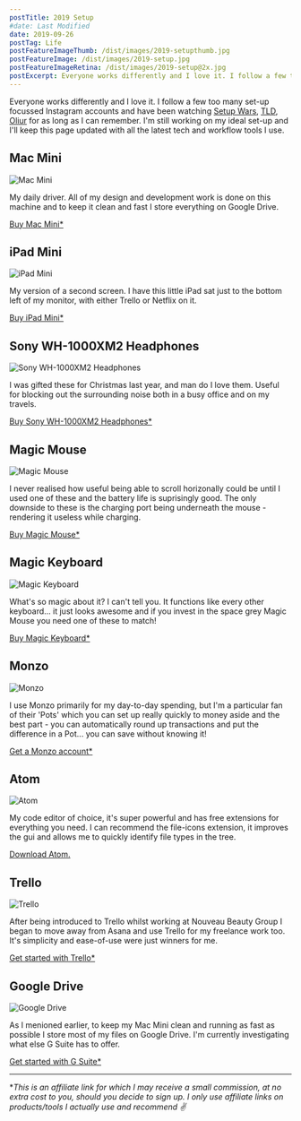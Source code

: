 ```yaml
---
postTitle: 2019 Setup
#date: Last Modified
date: 2019-09-26
postTag: Life
postFeatureImageThumb: /dist/images/2019-setupthumb.jpg
postFeatureImage: /dist/images/2019-setup.jpg
postFeatureImageRetina: /dist/images/2019-setup@2x.jpg
postExcerpt: Everyone works differently and I love it. I follow a few too many set-up focussed Instagram accounts and have been watching Setup Wars, TLD, and Oliur for as long as I can remember. I'm still working on my ideal set-up and I'll keep this page updated with all the latest tech and workflow tools I use.
---
```


Everyone works differently and I love it. I follow a few too many set-up focussed Instagram accounts and have been watching [Setup Wars](https://www.youtube.com/playlist?list=PLTW2MN17j-L12h8Jq5fGGt8VV1ISZT-De), [TLD](https://www.youtube.com/channel/UCDlQwv99CovKafGvxyaiNDA), [Oliur](https://www.youtube.com/channel/UCzJjUHizQfPYywqt1mSEMww) for as long as I can remember. I'm still working on my ideal set-up and I'll keep this page updated with all the latest tech and workflow tools I use.

## Mac Mini

![Mac Mini](/dist/images/mac-mini.jpg)

My daily driver. All of my design and development work is done on this machine and to keep it clean and fast I store everything on Google Drive.

<a href="https://www.amazon.co.uk/gp/product/B07K97BF47/ref=as_li_tl?ie=UTF8&tag=danielcanet01-21&camp=1634&creative=6738&linkCode=as2&creativeASIN=B07K97BF47&linkId=5979bb48c8910e787fb7746a71200a4c" rel="nofollow">Buy Mac Mini*</a>

## iPad Mini

![iPad Mini](/dist/images/ipad-mini.jpg)

My version of a second screen. I have this little iPad sat just to the bottom left of my monitor, with either Trello or Netflix on it.

<a href="https://www.amazon.co.uk/gp/product/B07NHQQ776/ref=as_li_tl?ie=UTF8&tag=danielcanet01-21&camp=1634&creative=6738&linkCode=as2&creativeASIN=B07NHQQ776&linkId=f285b545e78f6f0171bbcb0b982808bd" rel="nofollow">Buy iPad Mini*</a>

## Sony WH-1000XM2 Headphones

![Sony WH-1000XM2 Headphones](/dist/images/sony-mx.jpg)

I was gifted these for Christmas last year, and man do I love them. Useful for blocking out the surrounding noise both in a busy office and on my travels.

<a href="https://www.amazon.co.uk/gp/product/B074ZRG5MN/ref=as_li_tl?ie=UTF8&tag=danielcanet01-21&camp=1634&creative=6738&linkCode=as2&creativeASIN=B074ZRG5MN&linkId=dc9119ce03a10908d0d035d3c0e5e0e5" rel="nofollow">Buy Sony WH-1000XM2 Headphones*</a>

## Magic Mouse

![Magic Mouse](/dist/images/magic-mouse.jpg)

I never realised how useful being able to scroll horizonally could be until I used one of these and the battery life is suprisingly good. The only downside to these is the charging port being underneath the mouse - rendering it useless while charging.

<a href="https://www.amazon.co.uk/gp/product/B07BRLMY93/ref=as_li_qf_asin_il_tl?ie=UTF8&tag=danielcanet01-21&creative=6738&linkCode=as2&creativeASIN=B07BRLMY93&linkId=0ab294658e5a6b43697087a2f5d7f706" rel="nofollow">Buy Magic Mouse*</a>

## Magic Keyboard

![Magic Keyboard](/dist/images/magic-keyboard.jpg)

What's so magic about it? I can't tell you. It functions like every other keyboard... it just looks awesome and if you invest in the space grey Magic Mouse you need one of these to match!

<a href="https://www.amazon.co.uk/gp/product/B07BR9ZBZ4/ref=as_li_qf_asin_il_tl?ie=UTF8&tag=danielcanet01-21&creative=6738&linkCode=as2&creativeASIN=B07BR9ZBZ4&linkId=1587f69b74b7de3ddbc263f5168f1d4d" rel="nofollow">Buy Magic Keyboard*</a>

## Monzo

![Monzo](/dist/images/monzo.jpg)

I use Monzo primarily for my day-to-day spending, but I'm a particular fan of their 'Pots' which you can set up really quickly to money aside and the best part - you can automatically round up transactions and put the difference in a Pot... you can save without knowing it!

<a href="https://join.monzo.com/r/41mwavc" rel="nofollow">Get a Monzo account*</a>

## Atom

![Atom](/dist/images/atom.jpg)

My code editor of choice, it's super powerful and has free extensions for everything you need. I can recommend the file-icons extension, it improves the gui and allows me to quickly identify file types in the tree.

[Download Atom.](https://atom.io/)

## Trello

![Trello](/dist/images/trello.jpg)

After being introduced to Trello whilst working at Nouveau Beauty Group I began to move away from Asana and use Trello for my freelance work too. It's simplicity and ease-of-use were just winners for me.

<a href="https://trello.com/danielcanetti/recommend" rel="nofollow">Get started with Trello*</a>

## Google Drive

![Google Drive](/dist/images/drive.jpg)

As I menioned earlier, to keep my Mac Mini clean and running as fast as possible I store most of my files on Google Drive. I'm currently investigating what else G Suite has to offer.

<a href="https://refergsuite.app.goo.gl/Vfa4" rel="nofollow">Get started with G Suite*</a>

---

**This is an affiliate link for which I may receive a small commission, at no extra cost to you, should you decide to sign up. I only use affiliate links on products/tools I actually use and recommend ✌️*